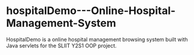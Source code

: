 # hospitalDemo---Online-Hospital-Management-System
HospitalDemo is a online hospital management browsing system built with Java servlets for the SLIIT Y2S1 OOP project.
